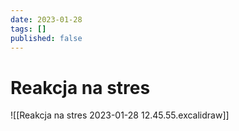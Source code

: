 ```yaml
---
date: 2023-01-28
tags: []
published: false
---
```

# Reakcja na stres

![[Reakcja na stres 2023-01-28 12.45.55.excalidraw]]